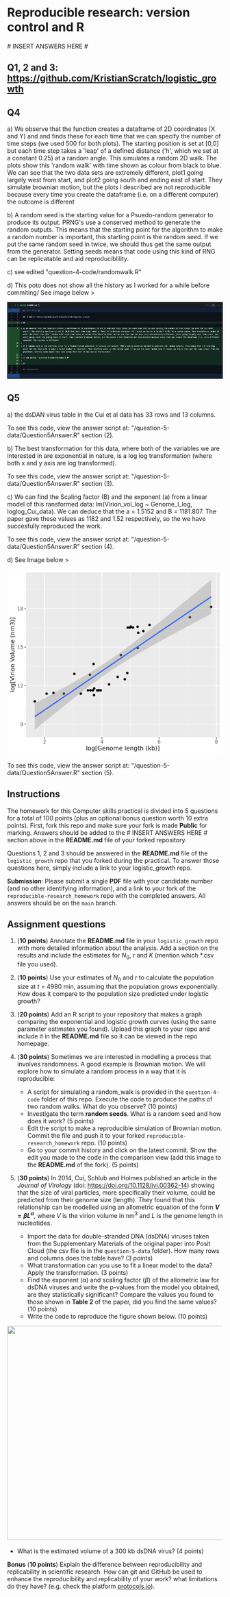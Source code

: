 # Reproducible research: version control and R

\# INSERT ANSWERS HERE #

## Q1, 2 and 3: https://github.com/KristianScratch/logistic_growth

## Q4

a) We observe that the function creates a dataframe of 2D coordinates (X and Y) and and finds these for each time that we can specify the number of time steps (we used 500 for both plots). The starting position is set at [0,0] but each time step takes a 'leap' of a defined distance ('h', which we set at a constant 0.25) at a random angle. This simulates a random 2D walk. The plots show this 'random walk' with time shown as colour from black to blue. We can see that the two data sets are extremely different, plot1 going largely west from start, and plot2 going south and ending east of start. They simulate brownian motion, but the plots I described are not reproducible because every time you create the dataframe (i.e. on a different computer) the outcome is different

b) A random seed is the starting value for a Psuedo-random generator to produce its output. PRNG's use a conserved method to generate the random outputs. This means that the starting point for the algorithm to make a random number is important, this starting point is the random seed. If we put the same random seed in twice, we should thus get the same output from the generator. Setting seeds means that code using this kind of RNG can be replicatable and aid reproduciblility.

c) see edited "question-4-code/randomwalk.R"

d) This poto does not show all the history as I worked for a while before commiting/ See image below >

![Commit History](https://github.com/KristianScratch/reproducible-research_homework/blob/main/images/commit_hist_q4d.png)

## Q5

a) the dsDAN virus table in the Cui et al data has 33 rows and 13 columns. 

To see this code, view the answer script at: "/question-5-data/Question5Answer.R" section (2).

b) The best transformation for this data, where both of the variables we are interested in are exponential in nature, is a log log transformation (where both x and y axis are log transformed). 

To see this code, view the answer script at: "/question-5-data/Question5Answer.R" section (3).

c) We can find the Scaling factor (B) and the exponent (a) from a linear model of this ransformed data: lm(Virion_vol_log ~ Genome_l_log, loglog_Cui_data). We can deduce that the a = 1.5152 and B = 1181.807. The paper gave these values as 1182 and 1.52 respectively, so the we have succesfully reproduced the work.

To see this code, view the answer script at: "/question-5-data/Question5Answer.R" section (4).

d) See Image below >

![Replicated Figure](https://github.com/KristianScratch/reproducible-research_homework/blob/main/question-5-data/Replicated_Plot.png)

To see this code, view the answer script at: "/question-5-data/Question5Answer.R" section (5).

## Instructions

The homework for this Computer skills practical is divided into 5 questions for a total of 100 points (plus an optional bonus question worth 10 extra points). First, fork this repo and make sure your fork is made **Public** for marking. Answers should be added to the # INSERT ANSWERS HERE # section above in the **README.md** file of your forked repository.

Questions 1, 2 and 3 should be answered in the **README.md** file of the `logistic_growth` repo that you forked during the practical. To answer those questions here, simply include a link to your logistic_growth repo.

**Submission**: Please submit a single **PDF** file with your candidate number (and no other identifying information), and a link to your fork of the `reproducible-research_homework` repo with the completed answers. All answers should be on the `main` branch.

## Assignment questions 

1) (**10 points**) Annotate the **README.md** file in your `logistic_growth` repo with more detailed information about the analysis. Add a section on the results and include the estimates for $N_0$, $r$ and $K$ (mention which *.csv file you used).
   
2) (**10 points**) Use your estimates of $N_0$ and $r$ to calculate the population size at $t$ = 4980 min, assuming that the population grows exponentially. How does it compare to the population size predicted under logistic growth? 

3) (**20 points**) Add an R script to your repository that makes a graph comparing the exponential and logistic growth curves (using the same parameter estimates you found). Upload this graph to your repo and include it in the **README.md** file so it can be viewed in the repo homepage.
   
4) (**30 points**) Sometimes we are interested in modelling a process that involves randomness. A good example is Brownian motion. We will explore how to simulate a random process in a way that it is reproducible:

   - A script for simulating a random_walk is provided in the `question-4-code` folder of this repo. Execute the code to produce the paths of two random walks. What do you observe? (10 points)
   - Investigate the term **random seeds**. What is a random seed and how does it work? (5 points)
   - Edit the script to make a reproducible simulation of Brownian motion. Commit the file and push it to your forked `reproducible-research_homework` repo. (10 points)
   - Go to your commit history and click on the latest commit. Show the edit you made to the code in the comparison view (add this image to the **README.md** of the fork). (5 points)

5) (**30 points**) In 2014, Cui, Schlub and Holmes published an article in the *Journal of Virology* (doi: https://doi.org/10.1128/jvi.00362-14) showing that the size of viral particles, more specifically their volume, could be predicted from their genome size (length). They found that this relationship can be modelled using an allometric equation of the form **$`V = \beta L^{\alpha}`$**, where $`V`$ is the virion volume in nm<sup>3</sup> and $`L`$ is the genome length in nucleotides.

   - Import the data for double-stranded DNA (dsDNA) viruses taken from the Supplementary Materials of the original paper into Posit Cloud (the csv file is in the `question-5-data` folder). How many rows and columns does the table have? (3 points)
   - What transformation can you use to fit a linear model to the data? Apply the transformation. (3 points)
   - Find the exponent ($\alpha$) and scaling factor ($\beta$) of the allometric law for dsDNA viruses and write the p-values from the model you obtained, are they statistically significant? Compare the values you found to those shown in **Table 2** of the paper, did you find the same values? (10 points)
   - Write the code to reproduce the figure shown below. (10 points)

  <p align="center">
     <img src="https://github.com/josegabrielnb/reproducible-research_homework/blob/main/question-5-data/allometric_scaling.png" width="600" height="500">
  </p>

  - What is the estimated volume of a 300 kb dsDNA virus? (4 points)

**Bonus** (**10 points**) Explain the difference between reproducibility and replicability in scientific research. How can git and GitHub be used to enhance the reproducibility and replicability of your work? what limitations do they have? (e.g. check the platform [protocols.io](https://www.protocols.io/)).
